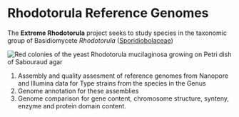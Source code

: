 # Rhodotorula Reference Genomes

The **Extreme Rhodotorula** project seeks to study species in the taxonomic group of Basidiomycete _Rhodotorula_ ([Sporidiobolaceae](https://ncbi.nlm.nih.gov/Taxonomy/Browser/wwwtax.cgi?id=1799696)) 


![Red colonies of the yeast Rhodotorula mucilaginosa growing on Petri dish of Sabouraud agar](https://upload.wikimedia.org/wikipedia/commons/thumb/d/de/Rhodotorula_mucilaginosa_colonies_45.jpg/240px-Rhodotorula_mucilaginosa_colonies_45.jpg "Rhodotorula on Petri dish")


1. Assembly and quality assesment of reference genomes from Nanopore and Illumina data for Type strains from the species in the Genus
2. Genome annotation for these assemblies
3. Genome comparison for gene content, chromosome structure, synteny, enzyme and protein domain content.

